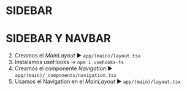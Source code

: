 # SIDEBAR
# SIDEBAR Y NAVBAR
2. Creamos el *MainLayout* ► `app/(main)/layout.tsx`
3. Instalamos useHooks → `npm i usehooks-ts`
4. Creamos el componente *Navigation* ► `app/(main)/_components/navigation.tsx`
5. Usamos el Navigation en el *MainLayout* ► `app/(main)/layout.tsx`